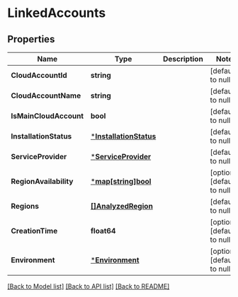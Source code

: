 # LinkedAccounts

## Properties
Name | Type | Description | Notes
------------ | ------------- | ------------- | -------------
**CloudAccountId** | **string** |  | [default to null]
**CloudAccountName** | **string** |  | [default to null]
**IsMainCloudAccount** | **bool** |  | [default to null]
**InstallationStatus** | [***InstallationStatus**](InstallationStatus.md) |  | [default to null]
**ServiceProvider** | [***ServiceProvider**](ServiceProvider.md) |  | [default to null]
**RegionAvailability** | [***map[string]bool**](map.md) |  | [optional] [default to null]
**Regions** | [**[]AnalyzedRegion**](AnalyzedRegion.md) |  | [default to null]
**CreationTime** | **float64** |  | [optional] [default to null]
**Environment** | [***Environment**](Environment.md) |  | [optional] [default to null]

[[Back to Model list]](../README.md#documentation-for-models) [[Back to API list]](../README.md#documentation-for-api-endpoints) [[Back to README]](../README.md)

